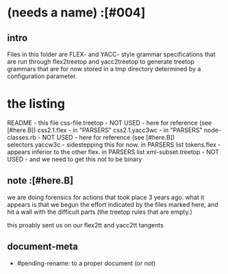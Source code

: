 # (needs a name) :[#004]

## intro

Files in this folder are FLEX- and YACC- style grammar specifications that are
run through flex2treetop and yacc2treetop to generate treetop grammars
that are for now stored in a tmp directory determined by a configuration
parameter.




# the listing

README             - this file
css-file.treetop   - NOT USED - here for reference (see [#here.B])
css2.1.flex        - in "PARSERS"
css2.1.yacc3wc     - in "PARSERS"
node-classes.rb    - NOT USED - here for reference (see [#here.B])
selectors.yaccw3c  - sidestepping this for now. in PARSERS list
tokens.flex        - appears inferior to the other flex. in PARSERS list
xml-subset.treetop - NOT USED - and we need to get this not to be binary




## note :[#here.B]

we are doing forensics for actions that took place 3 years ago. what it
appears is that we begun the effort indicated by the files marked here,
and hit a wall with the difficult parts (the treetop rules that are empty.)

this proably sent us on our flex2tt and yacc2tt tangents




## document-meta

  - #pending-rename: to a proper document (or not)
